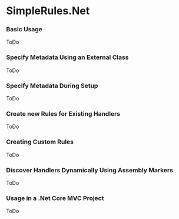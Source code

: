# SimpleRules.Net

### Basic Usage

ToDo

### Specify Metadata Using an External Class

ToDo

### Specify Metadata During Setup

ToDo

### Create new Rules for Existing Handlers

ToDo

### Creating Custom Rules

ToDo

### Discover Handlers Dynamically Using Assembly Markers

ToDo

### Usage in a .Net Core MVC Project

ToDo
